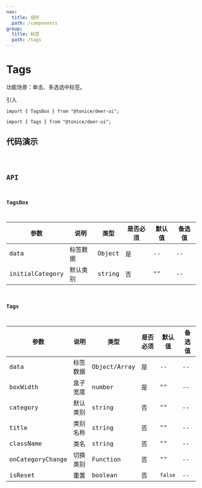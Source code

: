 ```yaml
---
nav:
  title: 组件
  path: /components
group:
  title: 标签
  path: /tags
---
```


# Tags

功能场景：单击、多选选中标签。

引入

```
import { TagsBox } from "@tonice/deer-ui";

import { Tags } from "@tonice/deer-ui";
```

## 代码演示

<code src="./demo/demo.tsx"/>

## API

### TagsBox

| 参数            | 说明     | 类型   | 是否必须 | 默认值 | 备选值 |
| --------------- | -------- | ------ | -------- | ------ | ------ |
| data            | 标签数据 | Object | 是       | --     | --     |
| initialCategory | 默认类别 | string | 否       | ""     | --     |

### Tags

| 参数             | 说明     | 类型              | 是否必须 | 默认值  | 备选值 |
| ---------------- | -------- | ----------------- | -------- | ------- | ------ |
| data             | 标签数据 | Object/Array<any> | 是       | --      | --     |
| boxWidth         | 盒子宽度 | number            | 是       | ""      | --     |
| category         | 默认类别 | string            | 否       | ""      | --     |
| title            | 类别名称 | string            | 否       | ""      | --     |
| className        | 类名     | string            | 否       | ""      | --     |
| onCategoryChange | 切换类别 | Function          | 否       | ""      | --     |
| isReset          | 重置     | boolean           | 否       | `false` | --     |
